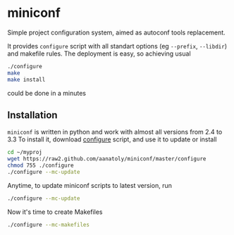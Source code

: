 miniconf
========

Simple project configuration system, aimed as autoconf tools replacement. 

It provides `configure` script with all standart options (eg `--prefix`, `--libdir`) and makefile rules. The deployment is easy, so achieving usual
```bash
./configure
make
make install
```
could be done in a minutes

## Installation

``miniconf`` is written in python and work with almost all versions from 2.4 to 3.3
To install it, download [configure](https://raw2.github.com/aanatoly/miniconf/master/configure) script, and use it to update or install
```bash
cd ~/myproj
wget https://raw2.github.com/aanatoly/miniconf/master/configure
chmod 755 ./configure
./configure --mc-update
```

Anytime, to update miniconf scripts to latest version, run
```bash
./configure --mc-update
```
Now it's time to create Makefiles
```bash
./configure --mc-makefiles
```
